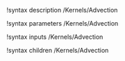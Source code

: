 !syntax description /Kernels/Advection

!syntax parameters /Kernels/Advection

!syntax inputs /Kernels/Advection

!syntax children /Kernels/Advection
